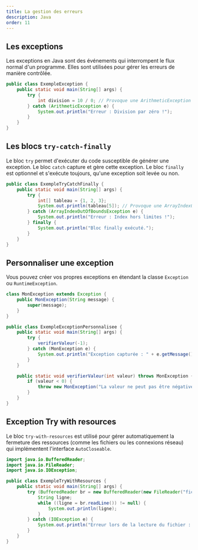 ```yaml
---
title: La gestion des erreurs
description: Java
order: 11
---
```


## Les exceptions

Les exceptions en Java sont des événements qui interrompent le flux normal d'un programme. Elles sont utilisées pour gérer les erreurs de manière contrôlée.


```java
public class ExempleException {
    public static void main(String[] args) {
        try {
            int division = 10 / 0; // Provoque une ArithmeticException
        } catch (ArithmeticException e) {
            System.out.println("Erreur : Division par zéro !");
        }
    }
}
```

## Les blocs `try-catch-finally`

Le bloc `try` permet d'exécuter du code susceptible de générer une exception. Le bloc `catch` capture et gère cette exception. Le bloc `finally` est optionnel et s'exécute toujours, qu'une exception soit levée ou non.


```java
public class ExempleTryCatchFinally {
    public static void main(String[] args) {
        try {
            int[] tableau = {1, 2, 3};
            System.out.println(tableau[5]); // Provoque une ArrayIndexOutOfBoundsException
        } catch (ArrayIndexOutOfBoundsException e) {
            System.out.println("Erreur : Index hors limites !");
        } finally {
            System.out.println("Bloc finally exécuté.");
        }
    }
}
```

## Personnaliser une exception

Vous pouvez créer vos propres exceptions en étendant la classe `Exception` ou `RuntimeException`.


```java
class MonException extends Exception {
    public MonException(String message) {
        super(message);
    }
}

public class ExempleExceptionPersonnalisee {
    public static void main(String[] args) {
        try {
            verifierValeur(-1);
        } catch (MonException e) {
            System.out.println("Exception capturée : " + e.getMessage());
        }
    }

    public static void verifierValeur(int valeur) throws MonException {
        if (valeur < 0) {
            throw new MonException("La valeur ne peut pas être négative !");
        }
    }
}
```

## Exception Try with resources

Le bloc `try-with-resources` est utilisé pour gérer automatiquement la fermeture des ressources (comme les fichiers ou les connexions réseau) qui implémentent l'interface `AutoCloseable`.


```java
import java.io.BufferedReader;
import java.io.FileReader;
import java.io.IOException;

public class ExempleTryWithResources {
    public static void main(String[] args) {
        try (BufferedReader br = new BufferedReader(new FileReader("fichier.txt"))) {
            String ligne;
            while ((ligne = br.readLine()) != null) {
                System.out.println(ligne);
            }
        } catch (IOException e) {
            System.out.println("Erreur lors de la lecture du fichier : " + e.getMessage());
        }
    }
}
```
